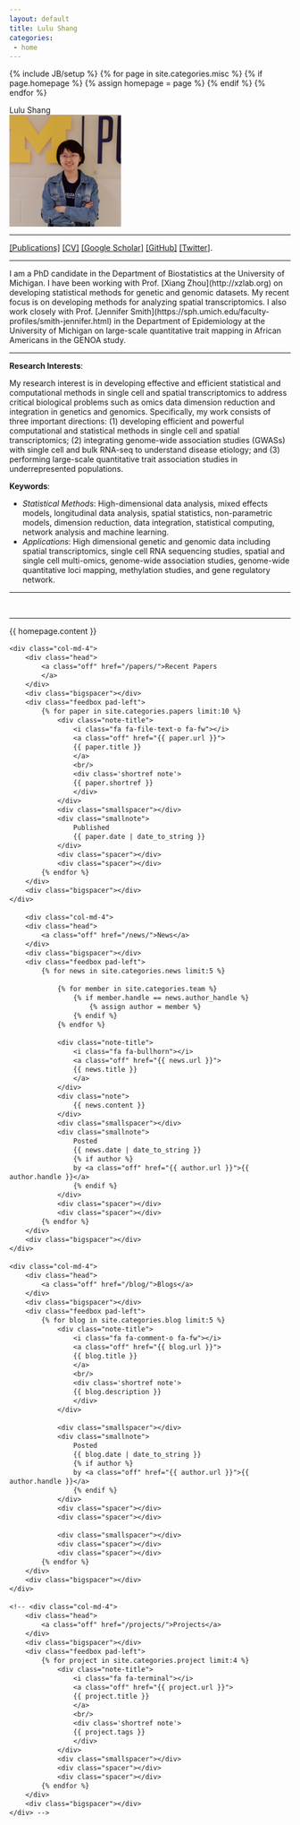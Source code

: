 ```yaml
---
layout: default
title: Lulu Shang
categories:
 - home
---
```

{% include JB/setup %}
{% for page in site.categories.misc %}
{% if page.homepage %}
	{% assign homepage = page %}
{% endif %}
{% endfor %}

<link rel="stylesheet" href="https://cdn.jsdelivr.net/gh/jpswalsh/academicons@1/css/academicons.min.css">

<div class="row">
	<div class="col-md-12">
		<!-- <object class="pull-left biglogo" data="assets/themes/lab/images/logo/logo-none.svg" type="image/svg+xml"></object> -->
		<div class="bigtitle logobox">	
			Lulu Shang
		</div>
	</div>	
	
</div> 

<img align="left" src="assets/themes/lab/images/logo/profile.jpeg" alt="photo" width="200"/> 

<br clear="left"/>
<hr/>

[[Publications]](/papers/) [[CV]](https://www.overleaf.com/read/cnvskyngdygn) 
[[Google Scholar<i class="ai ai-google-scholar"></i>]](https://scholar.google.com/citations?hl=en&user=tkt5ZOYAAAAJ&view_op=list_works&sortby=pubdate) [[GitHub<i class="fa fa-github"></i>]](https://github.com/shangll123) [[Twitter<i class="fa fa-twitter"></i>]](https://twitter.com/shang_lulu).


<hr/>
I am a PhD candidate in the Department of Biostatistics at the University of Michigan. I have been working with Prof. [Xiang Zhou](http://xzlab.org) on developing statistical methods for genetic and genomic datasets. My recent focus is on developing methods for analyzing spatial transcriptomics. I also work closely with Prof. [Jennifer Smith](https://sph.umich.edu/faculty-profiles/smith-jennifer.html) in the Department of Epidemiology at the University of Michigan on large-scale quantitative trait mapping in African Americans in the GENOA study.


<hr/>

**Research Interests**:

My research interest is in developing effective and efficient statistical and computational methods in single cell and spatial transcriptomics to address critical biological problems such as omics data dimension reduction and integration in genetics and genomics. Specifically, my work consists of three important directions: (1) developing efficient and powerful computational and statistical methods in single cell and spatial transcriptomics; (2) integrating genome-wide association studies (GWASs) with single cell and bulk RNA-seq to understand disease etiology; and (3) performing large-scale quantitative trait association studies in underrepresented populations.

**Keywords**:

- *Statistical Methods*: High-dimensional data analysis, mixed effects models, longitudinal data analysis, spatial statistics,
non-parametric models, dimension reduction, data integration, statistical computing, network analysis and machine learning.
- *Applications*: High dimensional genetic and genomic data including spatial transcriptomics, single cell RNA sequencing studies, spatial and single cell multi-omics, genome-wide association studies, genome-wide quantitative
loci mapping, methylation studies, and gene regulatory network.

<hr/>



<br />

<hr/>

<div class="row">
	<div class="col-md-12">
		<div class="head">
			{{ homepage.content }}
		</div>
	</div>				
</div>

<div class="row">
	

	
	<div class="col-md-4">
		<div class="head">
			<a class="off" href="/papers/">Recent Papers
			</a>
		</div>
		<div class="bigspacer"></div>
		<div class="feedbox pad-left">		
			{% for paper in site.categories.papers limit:10 %}
				<div class="note-title">
					<i class="fa fa-file-text-o fa-fw"></i>
					<a class="off" href="{{ paper.url }}">
					{{ paper.title }}
					</a>
					<br/>
					<div class='shortref note'>
					{{ paper.shortref }}
					</div>
				</div>
				<div class="smallspacer"></div>
				<div class="smallnote">
					Published
					{{ paper.date | date_to_string }}
				</div>
				<div class="spacer"></div>	
				<div class="spacer"></div>				
			{% endfor %}
		</div>
		<div class="bigspacer"></div>		
	</div>
	
    	<div class="col-md-4">
		<div class="head">
			<a class="off" href="/news/">News</a>
		</div>
		<div class="bigspacer"></div>
		<div class="feedbox pad-left">
			{% for news in site.categories.news limit:5 %}
			
				{% for member in site.categories.team %}
					{% if member.handle == news.author_handle %}
						{% assign author = member %}
					{% endif %}
				{% endfor %}		
				
				<div class="note-title">
					<i class="fa fa-bullhorn"></i>
					<a class="off" href="{{ news.url }}">
					{{ news.title }}
					</a>
				</div>
				<div class="note">
					{{ news.content }}
				</div>
				<div class="smallspacer"></div>
				<div class="smallnote">
					Posted
					{{ news.date | date_to_string }}
					{% if author %}
					by <a class="off" href="{{ author.url }}">{{ author.handle }}</a>
					{% endif %}						
				</div>
				<div class="spacer"></div>	
				<div class="spacer"></div>				
			{% endfor %}
		</div>
		<div class="bigspacer"></div>		
	</div>

	<div class="col-md-4">
		<div class="head">
			<a class="off" href="/blog/">Blogs</a>
		</div>
		<div class="bigspacer"></div>
		<div class="feedbox pad-left">
			{% for blog in site.categories.blog limit:5 %}
				<div class="note-title">
					<i class="fa fa-comment-o fa-fw"></i>
					<a class="off" href="{{ blog.url }}">
					{{ blog.title }}
					</a>
					<br/>
					<div class='shortref note'>
					{{ blog.description }}
					</div>
				</div>
				
				<div class="smallspacer"></div>
				<div class="smallnote">
					Posted
					{{ blog.date | date_to_string }}
					{% if author %}
					by <a class="off" href="{{ author.url }}">{{ author.handle }}</a>
					{% endif %}						
				</div>
				<div class="spacer"></div>	
				<div class="spacer"></div>
				
				<div class="smallspacer"></div>
				<div class="spacer"></div>
				<div class="spacer"></div>
			{% endfor %}
		</div>
		<div class="bigspacer"></div>
	</div>
	
	<!-- <div class="col-md-4">
		<div class="head">
			<a class="off" href="/projects/">Projects</a>
		</div>
		<div class="bigspacer"></div>
		<div class="feedbox pad-left">
			{% for project in site.categories.project limit:4 %}
				<div class="note-title">
					<i class="fa fa-terminal"></i>
					<a class="off" href="{{ project.url }}">
					{{ project.title }}
					</a>
					<br/>
					<div class='shortref note'>
					{{ project.tags }}
					</div>
				</div>
				<div class="smallspacer"></div>
				<div class="spacer"></div>
				<div class="spacer"></div>
			{% endfor %}
		</div>
		<div class="bigspacer"></div>
	</div> -->


</div>

<div class="bigspacer"></div>

